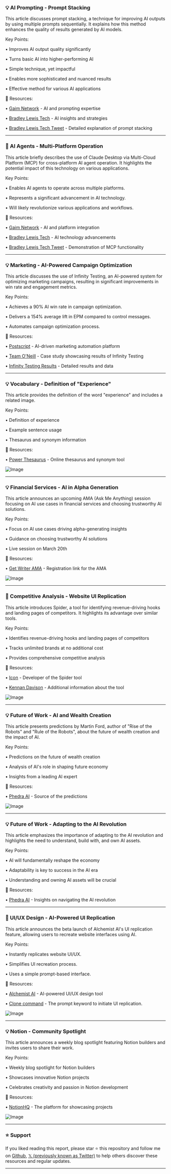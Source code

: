 ### 💡 AI Prompting - Prompt Stacking

This article discusses prompt stacking, a technique for improving AI outputs by using multiple prompts sequentially.  It explains how this method enhances the quality of results generated by AI models.

Key Points:

• Improves AI output quality significantly


• Turns basic AI into higher-performing AI


• Simple technique, yet impactful


• Enables more sophisticated and nuanced results


• Effective method for various AI applications


🔗 Resources:

• [Gaim Network](https://x.com/gaimnetwork) -  AI and prompting expertise


• [Bradley Lewis Tech](https://x.com/bradylewistech) -  AI insights and strategies


• [Bradley Lewis Tech Tweet](https://x.com/bradylewistech/status/1901666187466973646) - Detailed explanation of prompt stacking



---
### 🚀 AI Agents - Multi-Platform Operation

This article briefly describes the use of Claude Desktop via Multi-Cloud Platform (MCP) for cross-platform AI agent operation. It highlights the potential impact of this technology on various applications.


Key Points:

• Enables AI agents to operate across multiple platforms.


• Represents a significant advancement in AI technology.


• Will likely revolutionize various applications and workflows.


🔗 Resources:

• [Gaim Network](https://x.com/gaimnetwork) -  AI and platform integration


• [Bradley Lewis Tech](https://x.com/bradylewistech) - AI technology advancements


• [Bradley Lewis Tech Tweet](https://x.com/bradylewistech/status/1901815053428600895) - Demonstration of MCP functionality



---
### 💡 Marketing - AI-Powered Campaign Optimization

This article discusses the use of Infinity Testing, an AI-powered system for optimizing marketing campaigns, resulting in significant improvements in win rate and engagement metrics.

Key Points:

• Achieves a 90% AI win rate in campaign optimization.


• Delivers a 154% average lift in EPM compared to control messages.


• Automates campaign optimization process.


🔗 Resources:

• [Postscript](https://x.com/PostscriptIO) - AI-driven marketing automation platform


• [Team O'Neill](https://x.com/teamoneill) - Case study showcasing results of Infinity Testing


• [Infinity Testing Results](https://t.co/2G3eE6lVa0) - Detailed results and data


---
### 💡 Vocabulary - Definition of "Experience"

This article provides the definition of the word "experience" and includes a related image.

Key Points:

• Definition of experience


• Example sentence usage


• Thesaurus and synonym information


🔗 Resources:

• [Power Thesaurus](https://x.com/PowerThesaurus) -  Online thesaurus and synonym tool


![Image](https://pbs.twimg.com/media/GmVPNQBXUAA_ty0?format=jpg&name=small)


---
### 💡 Financial Services - AI in Alpha Generation

This article announces an upcoming AMA (Ask Me Anything) session focusing on AI use cases in financial services and choosing trustworthy AI solutions.

Key Points:

• Focus on AI use cases driving alpha-generating insights


• Guidance on choosing trustworthy AI solutions


• Live session on March 20th


🔗 Resources:

• [Get Writer AMA](https://hubs.ly/Q03c0JkJ0) - Registration link for the AMA


![Image](https://pbs.twimg.com/media/GmRVagobUAAQz2H?format=jpg&name=small)


---
### 🚀 Competitive Analysis - Website UI Replication

This article introduces Spider, a tool for identifying revenue-driving hooks and landing pages of competitors.  It highlights its advantage over similar tools.


Key Points:

• Identifies revenue-driving hooks and landing pages of competitors


• Tracks unlimited brands at no additional cost


• Provides comprehensive competitive analysis


🔗 Resources:


• [Icon](https://x.com/iconmeofficial) - Developer of the Spider tool


• [Kennan Davison](https://x.com/kennandavison) - Additional information about the tool


![Image](https://pbs.twimg.com/media/GmRPSJhXcAAQqD8?format=jpg&name=small)


---
### 💡 Future of Work - AI and Wealth Creation

This article presents predictions by Martin Ford, author of "Rise of the Robots" and "Rule of the Robots", about the future of wealth creation and the impact of AI.

Key Points:

• Predictions on the future of wealth creation


• Analysis of AI's role in shaping future economy


• Insights from a leading AI expert


🔗 Resources:

• [Phedra AI](https://x.com/PhedraAi) -  Source of the predictions


![Image](https://pbs.twimg.com/media/GmRI0YdWMAALk6F?format=jpg&name=small)


---
### 💡 Future of Work - Adapting to the AI Revolution

This article emphasizes the importance of adapting to the AI revolution and highlights the need to understand, build with, and own AI assets.

Key Points:

• AI will fundamentally reshape the economy


• Adaptability is key to success in the AI era


• Understanding and owning AI assets will be crucial


🔗 Resources:

• [Phedra AI](https://x.com/PhedraAi) -   Insights on navigating the AI revolution



---
### 🚀 UI/UX Design - AI-Powered UI Replication

This article announces the beta launch of Alchemist AI's UI replication feature, allowing users to recreate website interfaces using AI.

Key Points:

• Instantly replicates website UI/UX.


• Simplifies UI recreation process.


• Uses a simple prompt-based interface.


🔗 Resources:

• [Alchemist AI](https://x.com/alchemistAIapp) -  AI-powered UI/UX design tool


• [Clone command](https://x.com/clone) -  The prompt keyword to initiate UI replication.


![Image](https://pbs.twimg.com/ext_tw_video_thumb/1901721776423628800/pu/img/hfuc7lks3zc0cY7j.jpg)


---
### 💡 Notion - Community Spotlight

This article announces a weekly blog spotlight featuring Notion builders and invites users to share their work.

Key Points:

• Weekly blog spotlight for Notion builders


• Showcases innovative Notion projects


• Celebrates creativity and passion in Notion development


🔗 Resources:

• [NotionHQ](https://x.com/NotionHQ) -   The platform for showcasing projects


![Image](https://pbs.twimg.com/tweet_video_thumb/GmRDiyRXYAAo_17.jpg)


---

### ⭐️ Support

If you liked reading this report, please star ⭐️ this repository and follow me on [Github](https://github.com/Drix10), [𝕏 (previously known as Twitter)](https://x.com/DRIX_10_) to help others discover these resources and regular updates.

---